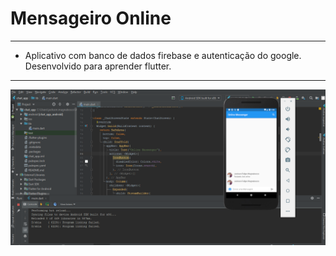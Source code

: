 Mensageiro Online
===============================================

--------------------
- Aplicativo com banco de dados firebase e autenticação do google. Desenvolvido para aprender flutter.

--------------------

![](https://github.com/jacksonn455/chat_app/blob/master/chat.png)
